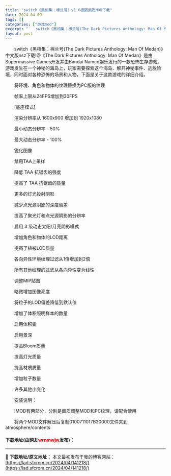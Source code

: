 ```yaml
---
title: "switch《黑相集：棉兰号》v1.0极限画质MOD下载"
date: 2024-04-09
tags: []
categories: ["游戏mod"]
excerpt: "　　switch《黑相集：棉兰号(The Dark Pictures Anthology: Man Of Medan)》中文版nsz下载!@《The Dark Pictures Anthology: Man Of Medan》是由Supermassive Games开发并由Bandai Namco娱&hellip;"
layout: post
---
```


 <p>　　switch《黑相集：棉兰号(The Dark Pictures Anthology: Man Of Medan)》中文版nsz下载!@《The Dark Pictures Anthology: Man Of Medan》是由Supermassive Games开发并由Bandai Namco娱乐发行的一款恐怖生存游戏。游戏发生在一个神秘的海岛上，玩家需要探索这个海岛、解开神秘事件、逃脱险境，同时面对各种恐怖的场景和人物。下面是关于这款游戏的详细介绍。</p> <p>　　将环境、角色和物体的纹理替换为PC版的纹理</p> <p>　　帧率上限从24FPS增加到30FPS</p> <p>　　[底座模式]</p> <p>　　渲染分辨率从 1600x900 增加到 1920x1080</p> <p>　　最小动态分辨率 - 50%</p> <p>　　最大动态分辨率 - 100%</p> <p>　　锐化图像</p> <p>　　禁用TAA上采样</p> <p>　　降低 TAA 抗锯齿的强度</p> <p>　　提高了 TAA 抗锯齿的质量</p> <p>　　更多的灯光投射阴影</p> <p>　　减少点光源阴影的深度偏差</p> <p>　　提高了聚光灯和点光源阴影的分辨率</p> <p>　　启用 3 级动态太阳/月亮阴影模式</p> <p>　　增加角色和物体的LOD距离</p> <p>　　提高了植被LOD质量</p> <p>　　各向异性环境纹理过滤从1倍增加到2倍</p> <p>　　所有其他纹理的过滤从各向异性变为线性</p> <p>　　调整MIP贴图</p> <p>　　略微增加图像亮度</p> <p>　　将粒子的LOD偏差降低到默认值</p> <p>　　增加了体积照明样本的数量</p> <p>　　启用体积雾</p> <p>　　启用景深</p> <p>　　提高Bloom质量</p> <p>　　提高灯光质量</p> <p>　　提高材质质量</p> <p>　　增加粒子数量</p> <p>　　许多其他小变化</p> <p>　　安装说明：</p> <p>　　!MOD有两部分，分别是画质调整MOD和PC纹理，请配合使用</p> <p>　　将两个MOD文件解压后复制0100711017B30000文件夹到atmosphere/contents</p> <p><h4>下载地址(由网友<font color="red">wrnmwjw</font>发布)：</h4></p> 

---
📖 **下载地址/原文地址：** 本文最初发布于我的博客网站：[https://lad.sfcrom.cn/2024/04/141218/](https://lad.sfcrom.cn/2024/04/141218/)
